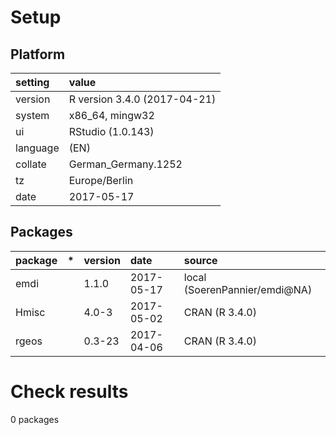 # Setup

## Platform

|setting  |value                        |
|:--------|:----------------------------|
|version  |R version 3.4.0 (2017-04-21) |
|system   |x86_64, mingw32              |
|ui       |RStudio (1.0.143)            |
|language |(EN)                         |
|collate  |German_Germany.1252          |
|tz       |Europe/Berlin                |
|date     |2017-05-17                   |

## Packages

|package |*  |version |date       |source                        |
|:-------|:--|:-------|:----------|:-----------------------------|
|emdi    |   |1.1.0   |2017-05-17 |local (SoerenPannier/emdi@NA) |
|Hmisc   |   |4.0-3   |2017-05-02 |CRAN (R 3.4.0)                |
|rgeos   |   |0.3-23  |2017-04-06 |CRAN (R 3.4.0)                |

# Check results
0 packages


